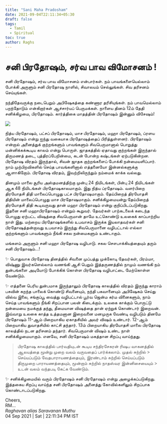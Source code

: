 ```yaml
---
title: "Sani Maha Pradosham"
date: 2021-09-04T22:11:34+05:30
draft: false
tags:
  - Tamil
  - Spiritual
toc: true
author: Raghs
---
```

# சனி பிரதோஷம், சர்வ பாவ விமோசனம் !

சனி பிரதோஷம், சர்வ பாவ விமோசனம் என்பார்கள். நம் பாவங்களையெல்லாம் போக்கி அருளும் சனி பிரதோஷ நாளில், சிவாலயம் செல்லுங்கள். சிவ தரிசனம் செய்யுங்கள். 

நந்திதேவருக்கு நடைபெறும் அபிஷேகத்தை கண்ணார தரிசியுங்கள். நம் பாவமெல்லாம் பறந்தோடும் என்கிறார்கள் ஆச்சார்யப் பெருமக்கள். நாளைய தினம் 12ம் தேதி சனிக்கிழமை, பிரதோஷம். கார்த்திகை மாதத்தின் பிரதோஷம் இன்னும் விசேஷம்!

<!--more-->

<img src="http://raghsonline.com/spiritual/SaniMahaPradosham.jpg"/>

நித்ய பிரதோஷம், பட்சப் பிரதோஷம், மாச பிரதோஷம், மஹா பிரதோஷம், ப்ரளய பிரதோஷம் என்று ஐந்து வகையாக பிரதோஷத்தைப் பிரித்துள்ளனர். பிரதோஷம் என்றால் அனைத்துக் குற்றங்களும் பாவங்களும் சிவபெருமானால் பொறுத்து மன்னிக்கக்கூடிய காலம் என்று பொருள். 
ஜாதகத்தில் ஏதாவது குற்றங்கள் இருந்தால் திருமணத் தடை, புத்திரப்பேறின்மை, கடன் போன்ற கஷ்டங்கள் ஏற்படுகின்றன. பிரதோஷ விரதம் இருந்தால், சிவன் ஜாதக குற்றங்களைப் போக்கி நன்மையளிப்பார். நாம் முற்பிறவிகளில் செய்த பாவங்களினால் எத்தனையோ இன்னல்களுக்கு ஆளாகிறோம். பிரதோஷ விரதம்,  இவற்றிலிருந்தும் நம்மைக் காக்க வல்லது.

தினமும் மாலை சூரிய அஸ்தமனத்திற்கு முன்பு 24 நிமிடங்கள், பின்பு 24 நிமிடங்கள் ஆக 48 நிமிடங்கள் பிரதோஷகாலமாகும். இது நித்ய ப்ரதோஷம். வளர்பிறை திரயோதசி திதி மாலைப்பொழுது பட்ச பிரதோஷமாகும். தேய்பிறைத் திரயோதசி திதியின் மாலைப்பொழுது மாச பிரதோஷமாகும்.
சனிக்கிழமையன்று தேய்பிறைத் திரயோதசி திதி கூடிவருவது தான் மஹா பிரதோஷம் என்று குறிப்பிடப்படுகிறது. இதனை சனி மஹாபிரதோஷம் என்றும் கூறுவர். தேவர்கள் பாற்கடலைக் கடைந்த பொழுது ஏற்பட்ட விஷத்தை சிவபெருமான் தாமே உட்கொண்டு உலகைக் காப்பாற்றிய நாள் இது. மற்றைய பிரதோஷங்களில் உபவாசம் இருக்க இயலாதவர்கள் சனி பிரதோஷத்தன்றாவது உபவாசம் இருந்து சிவபெருமானை வழிபட்டால் எல்லா குற்றங்களும்  பாவங்களும் நீங்கி சகல நன்மைகளும் உண்டாகும்.

மங்களம் அருளும் சனி மஹா பிரதோஷ வழிபாடு. சகல  சௌபாக்கியத்தையும் தரும் சனி பிரதோஷம்…!

✨ பொதுவாக பிரதோஷ தினத்தில் சிவனை முப்பத்து முக்கோடி தேவர்கள், பிரம்மா, விஷ்ணு இவர்களெல்லாம் வணங்கி ஆசி பெறும் இத்தருணத்தில் நாமும் வணங்கி நம் துன்பங்களை அடியோடு போக்கிக் கொள்ள பிரதோஷ வழிபாட்டை மேற்கொள்ள வேண்டும்.

✨ எத்தனை பெரிய துன்பமாக இருந்தாலும் பிரதோஷ காலத்தில் விரதம் இருந்து காராம் பசுவின் கறந்த பாலைக் கொண்டு சிவனையும், நந்தி பகவானையும் அபிஷேகம் செய்து வில்வ இலை, சங்குப்பூ வைத்து வழிபட்டால் பூர்வ ஜென்ம கர்ம வினைகளும், நாம் செய்த பாவங்களும் நீங்கி சிறப்பான பலன் கிடைக்கும். உலகை காக்கும் பொருட்டு நன்மையை நமக்குத் தந்து, தீமையான விஷத்தை தான் ஏற்றுக் கொண்டார் இறைவன். இவ்வாறு உலகை காத்த உத்தமனான இறைவனை மனமுருக வேண்டி வழிபடும் தினமே பிரதோஷம் 11-ஆம் பிறையாகிய ஏகாதசியில் அவர் விஷம் உண்டார். 12-ஆம் பிறையாகிய துவாதசியில் காட்சி தந்தார். 13ம் பிறையாகிய திரயோதசி மாலை பிரதோஷ காலத்தில் நடன தரிசனம் தந்தார். சிவபெருமான் விஷம் உண்ட நாள் சனிக்கிழமையாகும். எனவே, சனி பிரதோஷம் மகத்தான சிறப்பு வாய்ந்தது.

> பிரதோஷ காலத்தில் பார்வதியுடன் கூடிய சந்திரசேகரன் ரிஷப வாகனத்தில் ஆலயத்தை மூன்று முறை வலம் வருவதைப் பார்க்கலாம். முதல் சுற்றில் > செய்யப்படும் வேதபாராயணத்தையும், இரண்டாம் சுற்றில் செய்யப்படும் திருமுறை பாராயணத்தையும், மூன்றாம் சுற்றில் நாதஸ்வர இன்னிசையையும்  > உடன் வலம் வந்தபடி கேட்க வேண்டும்.

✨ சனிக்கிழமையில் வரும் பிரதோஷம் சனி பிரதோஷம் என்று அழைக்கப்படுகிறது. இத்தகைய சிறப்பு வாய்ந்த சனி பிரதோஷம் அனைத்து கோவில்களிலும் சிறப்பாக கொண்டாடப்படுகிறது.

Cheers,\
RM...\
_Raghavan alias Saravanan Muthu_\
04 Sep 2021 | Sat | 22:11:34 PM IST
